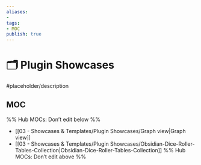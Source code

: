```yaml
---
aliases:
- 
tags: 
- MOC
publish: true
---
```


# 🗂️ Plugin Showcases

#placeholder/description 

## MOC

%% Hub MOCs: Don’t edit below  %%
-  [[03 - Showcases & Templates/Plugin Showcases/Graph view|Graph view]]
-  [[03 - Showcases & Templates/Plugin Showcases/Obsidian-Dice-Roller-Tables-Collection|Obsidian-Dice-Roller-Tables-Collection]]
%% Hub MOCs: Don’t edit above  %%
